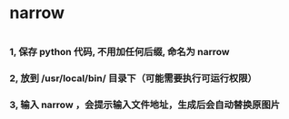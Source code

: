 # narrow
# 
### 1, 保存 python 代码, 不用加任何后缀, 命名为 narrow
### 2, 放到 /usr/local/bin/ 目录下（可能需要执行可运行权限）
### 3, 输入 narrow ，会提示输入文件地址，生成后会自动替换原图片
